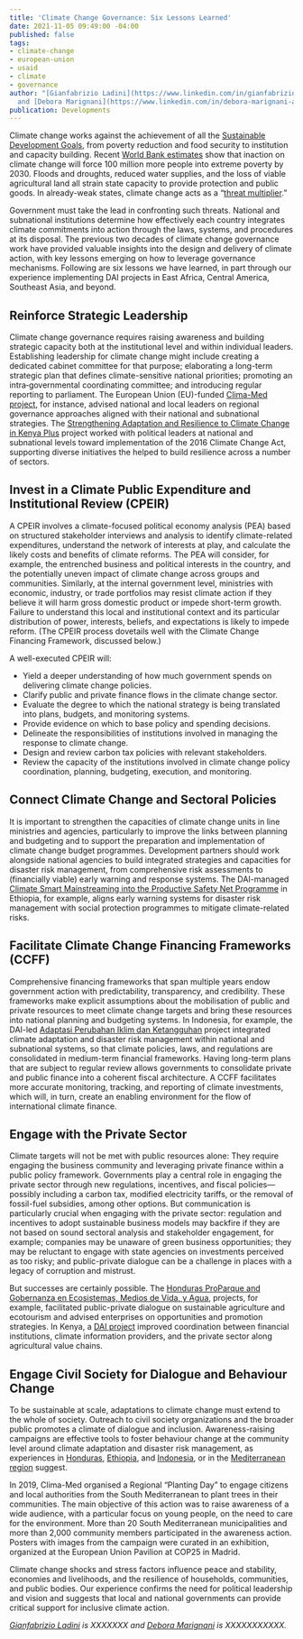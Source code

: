 ```yaml
---
title: 'Climate Change Governance: Six Lessons Learned'
date: 2021-11-05 09:49:00 -04:00
published: false
tags:
- climate-change
- european-union
- usaid
- climate
- governance
author: "[Gianfabrizio Ladini](https://www.linkedin.com/in/gianfabrizio-ladini-b5a01920/)
  and [Debora Marignani](https://www.linkedin.com/in/debora-marignani-a250b210/) "
publication: Developments
---
```


Climate change works against the achievement of all the [Sustainable Development Goals](https://sdgs.un.org/goals), from poverty reduction and food security to institution and capacity building. Recent [World Bank estimates](https://openknowledge.worldbank.org/bitstream/handle/10986/22787/9781464806735.pdf?sequence=13&isAllowed=y) show that inaction on climate change will force 100 million more people into extreme poverty by 2030. Floods and droughts, reduced water supplies, and the loss of viable agricultural land all strain state capacity to provide protection and public goods. In already-weak states, climate change acts as a “[threat multiplier](https://climate-diplomacy.org/magazine/conflict/new-climate-peace).” 

Government must take the lead in confronting such threats. National and subnational institutions determine how effectively each country integrates climate commitments into action through the laws, systems, and procedures at its disposal. The previous two decades of climate change governance work have provided valuable insights into the design and delivery of climate action, with key lessons emerging on how to leverage governance mechanisms. Following are six lessons we have learned, in part through our experience implementing DAI projects in East Africa, Central America, Southeast Asia, and beyond. 

## Reinforce Strategic Leadership

Climate change governance requires raising awareness and building strategic capacity both at the institutional level and within individual leaders. Establishing leadership for climate change might include creating a dedicated cabinet committee for that purpose; elaborating a long-term strategic plan that defines climate-sensitive national priorities; promoting an intra‐governmental coordinating committee; and introducing regular reporting to parliament. The European Union (EU)-funded [Clima-Med project](https://www.dai.com/our-work/projects/regional-eu-for-climate-action-in-the-european-neighbourhood-instrument-eni-southern-neighbourhood), for instance, advised national and local leaders on regional governance approaches aligned with their national and subnational strategies. The [Strengthening Adaptation and Resilience to Climate Change in Kenya Plus](https://www.dai.com/our-work/projects/kenya-strengthening-adaptation-and-resilience-climate-change-kenya-plus-starck) project worked with political leaders at national and subnational levels toward implementation of the 2016 Climate Change Act, supporting diverse initiatives the helped to build resilience across a number of sectors.

## Invest in a Climate Public Expenditure and Institutional Review (CPEIR)

A CPEIR involves a climate-focused political economy analysis (PEA) based on structured stakeholder interviews and analysis to identify climate-related expenditures, understand the network of interests at play, and calculate the likely costs and benefits of climate reforms. The PEA will consider, for example, the entrenched business and political interests in the country, and the potentially uneven impact of climate change across groups and communities. Similarly, at the internal government level, ministries with economic, industry, or trade portfolios may resist climate action if they believe it will harm gross domestic product or impede short-term growth. Failure to understand this local and institutional context and its particular distribution of power, interests, beliefs, and expectations is likely to impede reform. (The CPEIR process dovetails well with the Climate Change Financing Framework, discussed below.) 

A well-executed CPEIR will:

* Yield a deeper understanding of how much government spends on delivering climate change policies.
* Clarify public and private finance flows in the climate change sector.
* Evaluate the degree to which the national strategy is being translated into plans, budgets, and monitoring systems. 
* Provide evidence on which to base policy and spending decisions.
* Delineate the responsibilities of institutions involved in managing the response to climate change.
* Design and review carbon tax policies with relevant stakeholders.
* Review the capacity of the institutions involved in climate change policy coordination, planning, budgeting, execution, and monitoring.

## Connect Climate Change and Sectoral Policies

It is important to strengthen the capacities of climate change units in line ministries and agencies, particularly to improve the links between planning and budgeting and to support the preparation and implementation of climate change budget programmes. Development partners should work alongside national agencies to build integrated strategies and capacities for disaster risk management, from comprehensive risk assessments to (financially viable) early warning and response systems. The DAI-managed [Climate Smart Mainstreaming into the Productive Safety Net Programme](https://www.dai.com/our-work/projects/ethiopia-technical-assistance-to-support-gcca-plus-mainstreaming-of-climate-smart-planning-and-implementation-approaches) in Ethiopia, for example, aligns early warning systems for disaster risk management with social protection programmes to mitigate climate-related risks. 

## Facilitate Climate Change Financing Frameworks (CCFF)

Comprehensive financing frameworks that span multiple years endow government action with predictability, transparency, and credibility. These frameworks make explicit assumptions about the mobilisation of public and private resources to meet climate change targets and bring these resources into national planning and budgeting systems. In Indonesia, for example, the DAI-led [Adaptasi Perubahan Iklim dan Ketangguhan](https://www.dai.com/our-work/projects/indonesia-apik-adaptasi-perubahan-iklim-dan-ketangguhan-or-climate-change-adaption) project integrated climate adaptation and disaster risk management within national and subnational systems, so that climate policies, laws, and regulations are consolidated in medium-term financial frameworks. Having long-term plans that are subject to regular review allows governments to consolidate private and public finance into a coherent fiscal architecture. A CCFF facilitates more accurate monitoring, tracking, and reporting of climate investments, which will, in turn, create an enabling environment for the flow of international climate finance. 

## Engage with the Private Sector

Climate targets will not be met with public resources alone: They require engaging the business community and leveraging private finance within a public policy framework. Governments play a central role in engaging the private sector through new regulations, incentives, and fiscal policies—possibly including a carbon tax, modified electricity tariffs, or the removal of fossil-fuel subsidies, among other options. But communication is particularly crucial when engaging with the private sector: regulation and incentives to adopt sustainable business models may backfire if they are not based on sound sectoral analysis and stakeholder engagement, for example; companies may be unaware of green business opportunities; they may be reluctant to engage with state agencies on investments perceived as too risky; and public-private dialogue can be a challenge in places with a legacy of corruption and mistrust. 

But successes are certainly possible. The [Honduras ProParque and Gobernanza en Ecosistemas, Medios de Vida, y Agua](https://www.dai.com/our-work/projects/honduras-ProParque-GEMA), projects, for example, facilitated public-private dialogue on sustainable agriculture and ecotourism and advised enterprises on opportunities and promotion strategies. In Kenya, a [DAI project](https://www.dai.com/our-work/projects/kenya-strengthening-adaptation-and-resilience-climate-change-kenya-plus-starck) improved coordination between financial institutions, climate information providers, and the private sector along agricultural value chains. 

## Engage Civil Society for Dialogue and Behaviour Change

To be sustainable at scale, adaptations to climate change must extend to the whole of society. Outreach to civil society organizations and the broader public promotes a climate of dialogue and inclusion. Awareness-raising campaigns are effective tools to foster behaviour change at the community level around climate adaptation and disaster risk management, as experiences in [Honduras](https://www.dai.com/our-work/projects/honduras-ProParque-GEMA), [Ethiopia](https://www.dai.com/our-work/projects/ethiopia-technical-assistance-to-support-gcca-plus-mainstreaming-of-climate-smart-planning-and-implementation-approaches), and [Indonesia](https://www.dai.com/our-work/projects/indonesia-apik-adaptasi-perubahan-iklim-dan-ketangguhan-or-climate-change-adaption), or in the [Mediterranean region](https://www.dai.com/our-work/projects/regional-eu-for-climate-action-in-the-european-neighbourhood-instrument-eni-southern-neighbourhood) suggest. 

In 2019, Clima-Med organised a Regional “Planting Day” to engage citizens and local authorities from the South Mediterranean to plant trees in their communities. The main objective of this action was to raise awareness of a wide audience, with a particular focus on young people, on the need to care for the environment. More than 20 South Mediterranean municipalities and more than 2,000 community members participated in the awareness action. Posters with images from the campaign were curated in an exhibition, organized at the European Union Pavilion at COP25 in Madrid. 

Climate change shocks and stress factors influence peace and stability, economies and livelihoods, and the resilience of households, communities, and public bodies. Our experience confirms the need for political leadership and vision and suggests that local and national governments can provide critical support for inclusive climate action. 

*[Gianfabrizio Ladini](https://www.linkedin.com/in/gianfabrizio-ladini-b5a01920/) is XXXXXXX and [Debora Marignani](https://www.linkedin.com/in/debora-marignani-a250b210/) is XXXXXXXXXXX.* 